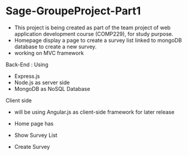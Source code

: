 ﻿# Sage-GroupeProject-Part1
- This project is being created as part of the team project of web application development course (COMP229), for study purpose.
- Homepage display a page to create a survey list linked to mongoDB database to create a new survey.
- working on MVC framework

Back-End :
Using 
- Express.js  
- Node.js as server side 
- MongoDB as NoSQL Database 

Client side
- will be using Angular.js as client-side framework for later release


- Home page has
- Show Survey List
- Create Survey
